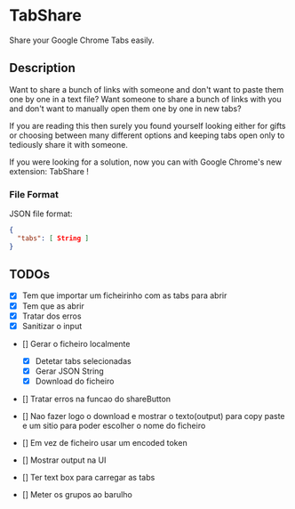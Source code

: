 # TabShare

Share your Google Chrome Tabs easily.

## Description

Want to share a bunch of links with someone and don't want to paste them one by one in a
text file? Want someone to share a bunch of links with you and don't want to manually
open them one by one in new tabs?

If you are reading this then surely you found yourself looking either for gifts or
choosing between many different options and keeping tabs open only to tediously share it
with someone.

If you were looking for a solution, now you can with Google Chrome's new extension: TabShare !

### File Format

JSON file format:

```json
{
  "tabs": [ String ]
}
```

## TODOs

- [x] Tem que importar um ficheirinho com as tabs para abrir
- [x] Tem que as abrir
- [x] Tratar dos erros
- [x] Sanitizar o input
- [] Gerar o ficheiro localmente
  - [x] Detetar tabs selecionadas
  - [x] Gerar JSON String
  - [x] Download do ficheiro
- [] Tratar erros na funcao do shareButton
- [] Nao fazer logo o download e mostrar o texto(output) para
    copy paste e um sitio para poder escolher o nome do ficheiro

- [] Em vez de ficheiro usar um encoded token
- [] Mostrar output na UI
- [] Ter text box para carregar as tabs
- [] Meter os grupos ao barulho

